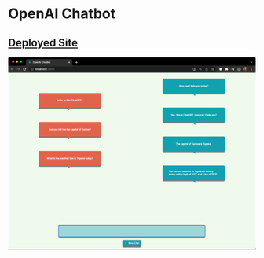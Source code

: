 # OpenAI Chatbot

## [Deployed Site](https://vocal-souffle-5c93ab.netlify.app/)

![Screenshot of chat bubble communication with API](./public/screenshot.png)